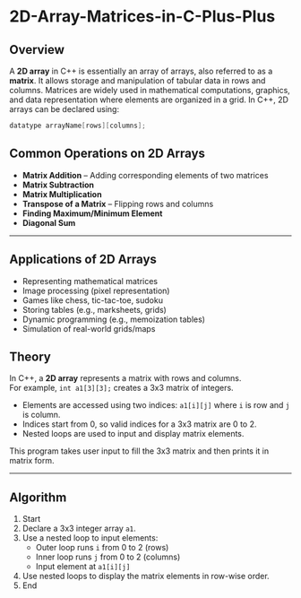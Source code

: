 # 2D-Array-Matrices-in-C-Plus-Plus

##  Overview
A **2D array** in C++ is essentially an array of arrays, also referred to as a **matrix**. It allows storage and manipulation of tabular data in rows and columns. Matrices are widely used in mathematical computations, graphics, and data representation where elements are organized in a grid.
In C++, 2D arrays can be declared using:
```cpp
datatype arrayName[rows][columns];
```

## Common Operations on 2D Arrays

- **Matrix Addition** – Adding corresponding elements of two matrices  
- **Matrix Subtraction**  
- **Matrix Multiplication**  
- **Transpose of a Matrix** – Flipping rows and columns  
- **Finding Maximum/Minimum Element**  
- **Diagonal Sum**  

---

## Applications of 2D Arrays

- Representing mathematical matrices  
- Image processing (pixel representation)  
- Games like chess, tic-tac-toe, sudoku  
- Storing tables (e.g., marksheets, grids)  
- Dynamic programming (e.g., memoization tables)  
- Simulation of real-world grids/maps 


## Theory

In C++, a **2D array** represents a matrix with rows and columns.  
For example, `int a1[3][3];` creates a 3x3 matrix of integers.

- Elements are accessed using two indices: `a1[i][j]` where `i` is row and `j` is column.
- Indices start from 0, so valid indices for a 3x3 matrix are 0 to 2.
- Nested loops are used to input and display matrix elements.

This program takes user input to fill the 3x3 matrix and then prints it in matrix form.

---

## Algorithm

1. Start  
2. Declare a 3x3 integer array `a1`.  
3. Use a nested loop to input elements:  
   - Outer loop runs `i` from 0 to 2 (rows)  
   - Inner loop runs `j` from 0 to 2 (columns)  
   - Input element at `a1[i][j]`  
4. Use nested loops to display the matrix elements in row-wise order.  
5. End
